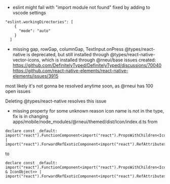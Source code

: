 - eslint might fail with "import module not found"
fixed by adding to vscode settings
```
"eslint.workingDirectories": [
    {
      "mode": "auto"
    }
  ]
```


- missing gap, rowGap, columnGap, TextInput.onPress
@types/react-native is deprecated, but still installed through
@types/react-native-vector-icons, which is installed through
@rneui/base
issues created:
https://github.com/DefinitelyTyped/DefinitelyTyped/discussions/70040
https://github.com/react-native-elements/react-native-elements/issues/3915

most likely it's not gonna be resolved anytime soon, as @rneui has 100 open issues

Deleting @types/react-native resolves this issue


- missing <Icon name> property
for some unknown reason icon name is not in the type, fix is in changing
apps/mobile/node_modules/@rneui/themed/dist/Icon/index.d.ts
from 
```
declare const _default: import("react").FunctionComponent<import("react").PropsWithChildren<IconProps>> | import("react").ForwardRefExoticComponent<import("react").RefAttributes<import("react").PropsWithChildren<IconProps>>>;

```
to
```
declare const _default: import("react").FunctionComponent<import("react").PropsWithChildren<IconProps & IconObject>> | import("react").ForwardRefExoticComponent<import("react").RefAttributes<import("react").PropsWithChildren<IconProps>>>;

```